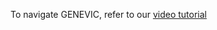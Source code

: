 To navigate GENEVIC, refer to our [video tutorial](https://1drv.ms/v/s!AseKDnkTg9K9wYEs2Gd_e6aI_-L7jA?e=bGj9w8)

